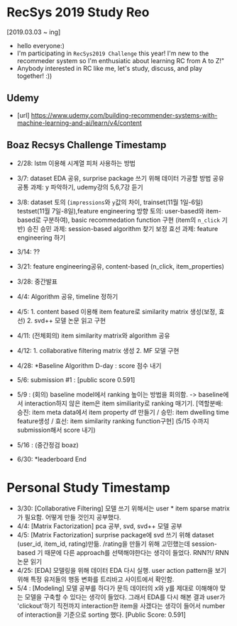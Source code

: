 # RecSys 2019 Study Reo
[2019.03.03 ~ ing]
* hello everyone:) 
* I'm participating in `RecSys2019 Challenge` this year! I'm new to the recommeder system so I'm enthusiatic about learning RC from A to Z!"
* Anybody interested in RC like me, let's study, discuss, and play together! :)) 

## Udemy 
- [url] https://www.udemy.com/building-recommender-systems-with-machine-learning-and-ai/learn/v4/content

## Boaz Recsys Challenge Timestamp
- 2/28: lstm 이용해 시계열 피처 사용하는 방법
- 3/7: dataset EDA 공유, surprise package 쓰기 위해 데이터 가공할 방법 공유 
       공통 과제: y 파악하기, udemy강의 5,6,7강 듣기 
- 3/8: dataset 토의 (`impressions`와 `y`값의 차이, trainset(11월 1일-6일) testset(11월 7일-8일),feature engineering 방향 토의: user-based와 item-based로 구분하여), 
       basic recommedation function 구현 (item의 `n_click` 기반)
       승진 승민 과제: session-based algorithm 찾기
       보정 효선 과제: feature engineering 하기
- 3/14: ??
- 3/21: feature engineering공유, content-based (n_click, item_properties)
- 3/28: 중간발표
- 4/4: Algorithm 공유, timeline 정하기
- 4/5: 1. content based 이용해 item feature로 similarity matrix 생성(보정, 효선) 2. svd++ 모델 논문 읽고 구현
- 4/11: (전체회의) item similarity matrix와 algorithm 공유 
- 4/12: 1. collaborative filtering matrix 생성 2. MF 모델 구현
- 4/28: *Baseline Algorithm D-day : score 점수 내기
- 5/6: submission #1 : [public score 0.591]
- 5/9 : (회의) baseline model에서 ranking 높이는 방법을 회의함. -> baseline에서 interaction하지 않은 item은 item similiarity로 ranking 매기기. [역할분배: 승진: item meta data에서 item property df 만들기 / 승민: item dwelling time feature생성 / 효선: item similarity ranking function구현] (5/15 수까지 submission해서 score 내기)
- 5/16 : (중간정검 boaz)


- 6/30: *leaderboard End

# Personal Study Timestamp
- 3/30: [Collaborative Filtering] 모델 쓰기 위해서는 user * item sparse matrix가 필요함. 어떻게 만들 것인지 공부했다. 
- 4/4: [Matrix Factorization] pca 공부, svd, svd++ 모델 공부 
- 4/5: [Matrix Factorization] surprise package에 svd 쓰기 위해 dataset (user_id, item_id, rating)만듦. /rating을 만들기 위해 고민했는데 session-based 기 때문에 다른 approach를 선택해야한다는 생각이 들었다. RNN?!/ RNN논문 읽기 
- 4/25: [EDA] 모델링을 위해 데이터 EDA 다시 실행. user action pattern을 보기위해 특정 유저들의 행동 변화를 트리바고 사이트에서 확인함.
- 5/4 : [Modeling] 모델 공부를 하다가 문득 데이터의 x와 y를 제대로 이해해야 맞는 모델을 구축할 수 있다는 생각이 들었다. 그래서 EDA를 다시 해본 결과 user가 'clickout'하기 직전까지 interaction한 item을 사겠다는 생각이 들어서 number of interaction을 기준으로 sorting 했다. [Public Score: 0.591]
